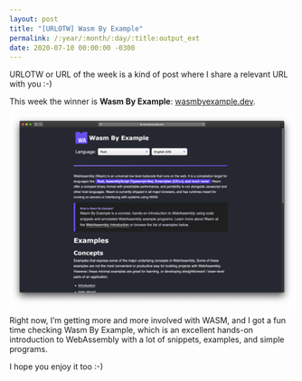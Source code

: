 ```yaml
---
layout: post
title: "[URLOTW] Wasm By Example"
permalink: /:year/:month/:day/:title:output_ext
date: 2020-07-10 00:00:00 -0300
---
```


<span class="bg-highlight">URLOTW</span> or URL of the week is a kind of post where I share a relevant URL with you :-)

This week the winner is **Wasm By Example**:
[wasmbyexample.dev](https://wasmbyexample.dev).

[![Wasm By Example website](/assets/wasm-by-example.png "Wasm By Example website")](/assets/wasm-by-example.png)

Right now, I’m getting more and more involved with WASM, and I got a fun time checking Wasm By Example, which is an excellent hands-on introduction to WebAssembly with a lot of snippets, examples, and simple programs.

I hope you enjoy it too :-)
